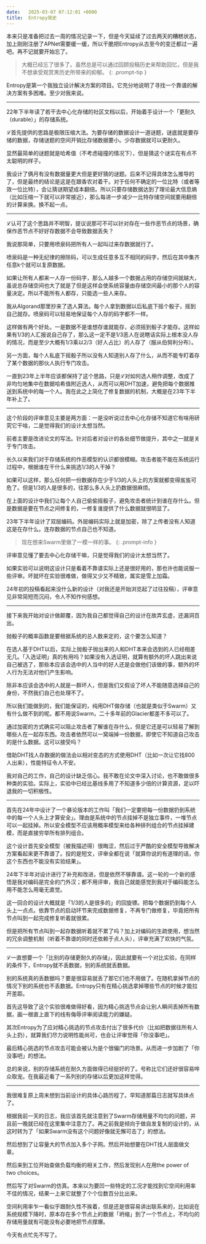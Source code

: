 ```yaml
---
date:   2025-03-07 07:12:01 +0000
title:  Entropy简史
---
```


本来只是准备把过去一周的情况记录一下，但是今天延续了过去两天的糟糕状态，加上刚刚注册了APNet需要缓一缓，所以干脆把Entropy从古至今的变迁都过一遍吧。再不记就要开始忘了。

> 大概已经忘了很多了。虽然总是可以通过回顾投稿历史来帮助回忆，但是我不想承受观赏黑历史所带来的抑郁。
{: .prompt-tip }

Entropy是第一个我独立设计解决方案的项目。它充分地说明了寻找一个靠谱的解决方案有多困难。至少对我来说。

----

22年下半年读了若干去中心化存储的社区文档以后，开始着手设计一个「更耐久（durable）」的存储系统。

ℒ首先提供的思路是极限压缩大法。为要存储的数据设计一道谜题，谜底就是要存储的数据，存储谜题的空间开销比存储数据要小。少存数据就可以更耐久。

显然最简单的谜题就是哈希值（不考虑碰撞的情况下），但是猜这个谜实在有点不太聪明的样子。

我设计了俩月有没有数据量更大但是更好猜的谜题。后来不记得具体怎么推导的了，但是最终的结论是这是在跟香农对着干。对于任何不确定的一位比特（或者等效一位比特），会让猜谜期望成本翻倍。所以只要存储数据达到了理论最大信息熵（比如压缩一下就可以非常接近），那么每进一步减少一比特存储空间就要用翻倍的计算来换。换不起一点。

----

ℒ认可了这个思路并不明智，提议说那可不可以针对存在一些作恶节点的场景，确保作恶节点不好好存数据不会导致数据丢失？

我说那简单，只要用喷泉码把所有人一起叫过来存数据就行了。

喷泉码是一种无纪律的擦除码，可以生成任意多互不相同的码字，然后在其中集齐任意k个就可以复原数据。

如果让所有人都来一人存一份码字，那么人越多一个数据占用的存储空间就越大，虽说总存储空间也大了就是了但是这样会使系统容量由存储空间最小的那个人的容量决定。所以不能所有人都存，只能选一些人来存。

我从Algorand那里抄来了选人算法。每个人拿到数据以后私底下摇个骰子，摇到自己就存。喷泉码可以轻易地保证每个人存的码字都不一样。

这样做有两个好处。一是数据不是谁想存谁就能存，必须摇到骰子才能存。这样如果有1/3的人汇报说自己存了，那么这一定不是1/3恶人在说瞎话实际上根本没人存的情况，而是至少大概有1/3乘以2/3（好人占比）的人存了（服从伯努利分布）。

另一方面，每个人私底下摇骰子所以没有人知道别人存了什么，从而不能专盯着存了某个数据的那伙人执行专门攻击。

一直到23年上半年应该都保持了这个思路，只是ℒ对如何选人稍作调整，改成了非均匀地集中在数据哈希值附近选人，从而可以用DHT加速，避免把每个数据推送到系统中的每一个人。我在此之上简化了修复数据的机制，大概是在23年下半年补上了。

----

这个阶段的评审意见主要是两方面：一是没听说过去中心化存储不知道它有啥用研究它干啥，二是觉得我们的设计太想当然。

前者主要是改进论文的写法。针对后者对设计的各处细节做提升，其中之一就是关于专门攻击。

长久以来我们对于存储系统的作恶模型的认识都很模糊。攻击者能不能在系统运行过程中，根据谁在干什么来挑选1/3的人干掉？

如果可以这样，那么任何把一份数据存在少于1/3的人头上的方案就都变得岌岌可危了。但是1/3的人是很多的，往那么多人头上扔数据很麻烦。

在上面的设计中我们让每个人自己偷偷摇骰子，避免攻击者统计到谁在存什么。但是数据是要在节点之间修复的，一修复谁提供了什么数据就很明显了。

23年下半年设计了双层编码。外层编码实际上就是加密，除了上传者没有人知道这是在存什么。连存数据的节点自己也不知道。

> 现在想来Swarm里做了一模一样的事。
{: .prompt-info }

评审意见懂了要去中心化存储干嘛，只是觉得我们的设计太想当然了。

如果实验可以说明这设计只是看着不靠谱实际上还是很好用的，那也许也能说服一些评审。坏就坏在实验很难做，做得又少又不精致，属实是雪上加霜。

24年初的投稿看起来没什么新的设计（对我还是开始浏览起了过往投稿），评审意见非常简短而沉闷，令人不知作何感想。

----

接下来我开始对设计做颠覆，因为我自己都觉得自己的设计在故弄玄虚，还漏洞百出。

抛骰子的概率函数是要根据系统的总人数来定的，这个要怎么知道？

在选人基于DHT以后，实际上抛骰子抛出来的人和DHT本来会选到的人已经相差无几。「入选证明」真的有用吗？如果没有入选证明，就算有额外的坏人跳出来说自己被选了，那些本应该会选中的人当中的好人还是会做他们该做的事，额外的坏人行为无法对他们产生影响。

除非本应该会选中的人就是一群坏人，但是我们又假设了坏人不能随意选择自己的身份，不然我们自己也处理不了。

所以我们能做到的，我们能保证的，纯用DHT做存储（也就是类似于Swarm）又有什么做不到的呢。都不用说Swarm，二十多年前的Glacier都差不多可以了。

通过加密的方式确实可以阻止攻击者了解谁在存什么，但是它还是可以轻易了解到哪些人在一起存东西。攻击者依然可以一窝端掉一份数据，即使它不知道自己攻击的是什么数据。这可以接受吗？

借助DHT找人存数据的做法会以相对变态的方式使用DHT（比如一次让它找800人出来），性能特征令人不安。

我对自己的工作，自己的设计缺乏信心。我不敢在论文中深入讨论，也不敢做很多种类的实验。实际上，实验中已经比基线多用了不知道多少倍的计算资源，足以吓退我的一切积极性。

----

首先在24年中设计了一个暴论版本的工作叫「我们一定要把每一份数据扔到系统中的每一个人头上才算安全」。理由是系统中的节点挂掉不是独立事件，一堆节点可以一起挂掉。所以安全模型不应该用概率模型来给各种排列组合的节点挂掉建模，而是直接穷举所有排列组合。

这个设计首先安全模型（被我描述得）很晦涩，然后过于严酷的安全模型导致解决方案看起来更不靠谱了。投的是短文，评审全都在说「就算你说的有道理的话，你这个东西也不能没有实验结果」。

24年下半年对设计进行了补充和改进，但是依然不够靠谱。这一轮的一个新的感悟是我对编码是完全的门外汉；都不用评审，我自己就能感觉到我对于编码能怎么用不能怎么用毫无直觉。

这一回合的设计大概就是「1/3的人是很多的」的回旋镖。把每个数据扔到每个人头上一点点。依靠节点的启动环节来完成数据修复，不再专门做修复，毕竟把所有节点叫到一起完成修复听着就很累。

但是把所有节点叫到一起存数据听着就不累了吗？加上对编码的生疏使用，想当然的冗余调整机制（听着不靠谱的同时还依赖于点人头），评审充满了欢快的气氛。

----

ℒ一直想要一个「比别的存储更耐久的存储」，因此就要有一个对比实验，在同样的条件下，Entropy就不丢数据，别的系统就丢数据。

别的系统真的丢数据吗？要是很容易就丢了那它们也不用做了。在随机拿掉节点的情况下别的系统也不丢数据。Entropy只有在精心挑选拿掉哪些节点的时候才能拉开差距。

首先这导致了这个实验很难做得好看，因为精心挑选节点会让别人瞬间丢掉所有数据，画一根直上直下的线有侮辱评审阅读能力的嫌疑。

其次Entropy为了应对精心挑选的节点攻击付出了很多代价（比如把数据往所有人头上扔），就算我们尽力说明性能尚可，也会让评审觉得「你没事吧」。

最后精心挑选的节点攻击可能会被认为是个很偏门的场景。从而进一步加剧了「你没事吧」的想法。

总的来说，别的存储系统在耐久方面做得已经挺好的了。号称比它们还好很容易哗众取宠。在我最近看了一系列别的存储以后更加这样觉得。

----

我很难复原上周末想到当前设计的具体心路历程了。早知道那篇日志就写具体点了。

根据我前一天的日志，我应该首先就注意到了Swarm存储用量不均匀的问题，并且前一晚就已经在这里集中注意力了。再之前我是倾向于做自发复制的设计的，从这时转为了「如果Swarm没有这个问题好像就无懈可击了」的想法。

然后想到了让容量大的节点加入多个子网。然后开始想要在DHT找人层面做文章。

然后来到工位开始查做负载均衡的相关工作，然后发现别人在用the power of two choices。

然后写了对Swarm的仿真。本来以为要凹一些特定的工况才能找到它空间利用率不佳的情况，结果一上来它就整了个个位数百分比出来。

空间利用率乍一看似乎跟耐久性不挨着，但是还是很容易讲出联系来的，比如说在系统规模下降时，原本存在多个节点上的数据「坍缩」到了一个节点上，不均匀的存储用量就有可能没有必要地把节点撑爆。

今天有点忙先不写了。
